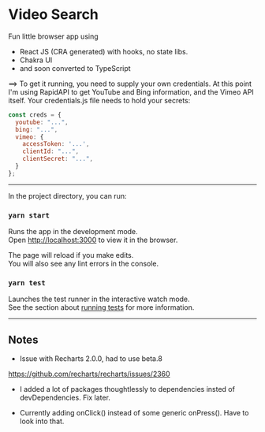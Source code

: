 # Video Search

Fun little browser app using 
- React JS (CRA generated) with hooks, no state libs.
- Chakra UI
- and soon converted to TypeScript


==> To get it running, you need to supply your own credentials.   At this point I'm using RapidAPI to get YouTube and Bing information, and the Vimeo API itself.  Your credentials.js file needs to hold your secrets: 

```javascript
const creds = {
  youtube: "...",
  bing: "...",
  vimeo: {
    accessToken: '...',
    clientId: "...",
    clientSecret: "...",
  }
};
```

--- 

In the project directory, you can run:

### `yarn start`

Runs the app in the development mode.\
Open [http://localhost:3000](http://localhost:3000) to view it in the browser.

The page will reload if you make edits.\
You will also see any lint errors in the console.

### `yarn test`

Launches the test runner in the interactive watch mode.\
See the section about [running tests](https://facebook.github.io/create-react-app/docs/running-tests) for more information.

--- 

## Notes

* Issue with Recharts 2.0.0, had to use beta.8

https://github.com/recharts/recharts/issues/2360


* I added a lot of packages thoughtlessly to dependencies insted of devDependencies.  Fix later.

* Currently adding onClick() instead of some generic onPress().  Have to look into that.


